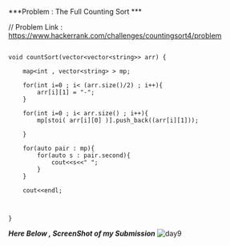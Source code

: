 
***Problem : The Full Counting Sort ***

// Problem Link : https://www.hackerrank.com/challenges/countingsort4/problem

```

void countSort(vector<vector<string>> arr) {

    map<int , vector<string> > mp;
    
    for(int i=0 ; i< (arr.size()/2) ; i++){
        arr[i][1] = "-";
    }
    
    for(int i=0 ; i< arr.size() ; i++){
        mp[stoi( arr[i][0] )].push_back((arr[i][1]));
        
    }
    
    for(auto pair : mp){
        for(auto s : pair.second){
            cout<<s<<" ";
        }
    }
    
    cout<<endl;
    
    
    
}

```




***Here Below , ScreenShot of my Submission***
![day9](https://user-images.githubusercontent.com/109462762/194116814-83c033fa-00e3-4098-be78-0fd5fdbdb3dc.jpg)
